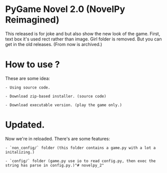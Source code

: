# PyGame Novel 2.0 (NovelPy Reimagined)
This released is for joke and but also show the new look of the game. First, text box it's used rect rather than image. Girl folder is removed. But you can get in the old releases. (From now is archived.)

# How to use ?
These are some idea:

    - Using source code.

    - Download zip-based installer. (source code)
    
    - Download executable version. (play the game only.)

# Updated.

Now we're in reloaded. There's are some features:

    - `non_config/` folder (this folder contains a game.py with a lot a initalizing.)
    
    - `config/` folder (game.py use io to read config.py, then exec the string has parse in config.py.)"# novelpy_2" 
